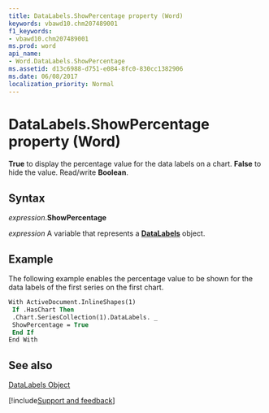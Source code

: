 ```yaml
---
title: DataLabels.ShowPercentage property (Word)
keywords: vbawd10.chm207489001
f1_keywords:
- vbawd10.chm207489001
ms.prod: word
api_name:
- Word.DataLabels.ShowPercentage
ms.assetid: d13c6988-d751-e084-8fc0-830cc1382906
ms.date: 06/08/2017
localization_priority: Normal
---
```



# DataLabels.ShowPercentage property (Word)

 **True** to display the percentage value for the data labels on a chart. **False** to hide the value. Read/write **Boolean**.


## Syntax

_expression_.**ShowPercentage**

_expression_ A variable that represents a **[DataLabels](Word.DataLabels.md)** object.


## Example

The following example enables the percentage value to be shown for the data labels of the first series on the first chart.


```vb
With ActiveDocument.InlineShapes(1) 
 If .HasChart Then 
 .Chart.SeriesCollection(1).DataLabels. _ 
 ShowPercentage = True 
 End If 
End With
```


## See also


[DataLabels Object](Word.DataLabels.md)

[!include[Support and feedback](~/includes/feedback-boilerplate.md)]